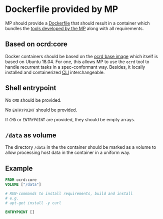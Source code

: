 # Dockerfile provided by MP

MP should provide a
[Dockerfile](https://docs.docker.com/engine/reference/builder/) that should
result in a container which bundles the [tools developed by the MP](cli) along
with all requirements.

## Based on ocrd:core

Docker containers should be based on the [ocrd base
image](https://hub.docker.com/r/ocrd/core/) which itself is based on Ubuntu
18.04. For one, this allows MP to use the `ocrd` tool to handle recurrent tasks
in a spec-conformant way. Besides, it locally installed and containerized
[CLI](cli) interchangeable.

## Shell entrypoint

No `CMD` should be provided.

No `ENTRYPOINT` should be provided.

If `CMD` or `ENTRYPOINT` are provided, they should be empty arrays.

## `/data` as volume

The directory `/data` in the the container should be marked as a volume to
allow processing host data in the container in a uniform way.

## Example

```dockerfile
FROM ocrd:core
VOLUME ["/data"]

# RUN-commands to install requirements, build and install
# e.g.
# apt-get install -y curl

ENTRYPOINT []
```
